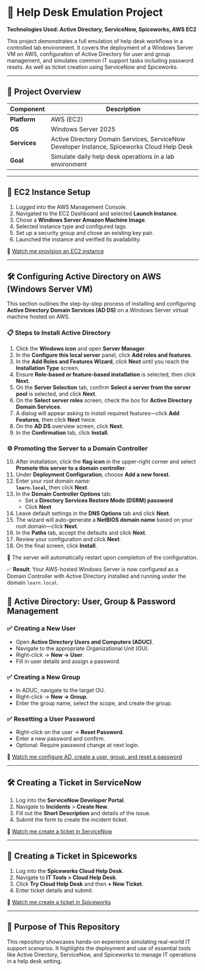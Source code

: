 # 🧰 Help Desk Emulation Project  
**Technologies Used: Active Directory, ServiceNow, Spiceworks, AWS EC2**

This project demonstrates a full emulation of help desk workflows in a controlled lab environment. It covers the deployment of a Windows Server VM on AWS, configuration of Active Directory for user and group management, and simulates common IT support tasks including password resets. As well as ticket creation using ServiceNow and Spiceworks.

---

## 📌 Project Overview

| **Component** | **Description** |
|---------------|------------------|
| **Platform**  | AWS (EC2) |
| **OS**        | Windows Server 2025 |
| **Services**  | Active Directory Domain Services, ServiceNow Developer Instance, Spiceworks Cloud Help Desk |
| **Goal**      | Simulate daily help desk operations in a lab environment |

---

## 🚀 EC2 Instance Setup

1. Logged into the AWS Management Console.
2. Navigated to the EC2 Dashboard and selected **Launch Instance**.
3. Chose a **Windows Server Amazon Machine Image**.
4. Selected instance type and configured tags.
5. Set up a security group and chose an existing key pair.
6. Launched the instance and verified its availability.

🎥 [Watch me provision an EC2 instance](https://www.loom.com/share/5331c375ecba468db9c423f684f0561d?sid=29500a94-af31-4ddf-9f60-f5b8e32c8516)

---

## 🛠️ Configuring Active Directory on AWS (Windows Server VM)

This section outlines the step-by-step process of installing and configuring **Active Directory Domain Services (AD DS)** on a Windows Server virtual machine hosted on AWS.

### 📋 Steps to Install Active Directory

1. Click the **Windows icon** and open **Server Manager**.
2. In the **Configure this local server** panel, click **Add roles and features**.
3. In the **Add Roles and Features Wizard**, click **Next** until you reach the **Installation Type** screen.
4. Ensure **Role-based or feature-based installation** is selected, then click **Next**.
5. On the **Server Selection** tab, confirm **Select a server from the server pool** is selected, and click **Next**.
6. On the **Select server roles** screen, check the box for **Active Directory Domain Services**.
7. A dialog will appear asking to install required features—click **Add Features**, then click **Next** twice.
8. On the **AD DS** overview screen, click **Next**.
9. In the **Confirmation** tab, click **Install**.

### ⚙️ Promoting the Server to a Domain Controller

10. After installation, click the **flag icon** in the upper-right corner and select **Promote this server to a domain controller**.
11. Under **Deployment Configuration**, choose **Add a new forest**.
12. Enter your root domain name:  
    **`learn.local`**, then click **Next**.
13. In the **Domain Controller Options** tab:
    - Set a **Directory Services Restore Mode (DSRM) password**
    - Click **Next**
14. Leave default settings in the **DNS Options** tab and click **Next**.
15. The wizard will auto-generate a **NetBIOS domain name** based on your root domain—click **Next**.
16. In the **Paths** tab, accept the defaults and click **Next**.
17. Review your configuration and click **Next**.
18. On the final screen, click **Install**.

🔄 The server will automatically restart upon completion of the configuration.

✅ **Result**: Your AWS-hosted Windows Server is now configured as a Domain Controller with Active Directory installed and running under the domain `learn.local`.


## 👥 Active Directory: User, Group & Password Management

### ✅ Creating a New User
- Open **Active Directory Users and Computers (ADUC)**.
- Navigate to the appropriate Organizational Unit (OU).
- Right-click → **New → User**.
- Fill in user details and assign a password.

### ✅ Creating a New Group
- In ADUC, navigate to the target OU.
- Right-click → **New → Group**.
- Enter the group name, select the scope, and create the group.

### ✅ Resetting a User Password
- Right-click on the user → **Reset Password**.
- Enter a new password and confirm.
- Optional: Require password change at next login.

🎥 [Watch me configure AD, create a user, group, and reset a password](https://www.loom.com/share/e67cada0ea00477abc37b5b98bb465fc?sid=fa81eeb1-0bc2-4574-bf2d-97de19f1d7f3)

---

## 🛠️ Creating a Ticket in ServiceNow

1. Log into the **ServiceNow Developer Portal**.
2. Navigate to **Incidents** > **Create New**.
3. Fill out the **Short Description** and details of the issue.
4. Submit the form to create the incident ticket.

🎥 [Watch me create a ticket in ServiceNow](https://www.loom.com/share/19b75c9b0d2f450da2e2482d8768d970?sid=abf69408-7804-44e0-b0ea-6c88e56f5f51)

---

## 📝 Creating a Ticket in Spiceworks

1. Log into the **Spiceworks Cloud Help Desk**.
2. Navigate to **IT Tools > Cloud Help Desk**.
3. Click **Try Cloud Help Desk** and then **+ New Ticket**.
4. Enter ticket details and submit.

🎥 [Watch me create a ticket in Spiceworks](https://www.loom.com/share/a0d169587fd04f93b40de49d96c5b34d?sid=33540ae7-d7c5-4218-a113-5044e675b3fb)

---

## 📂 Purpose of This Repository

This repository showcases hands-on experience simulating real-world IT support scenarios. It highlights the deployment and use of essential tools like Active Directory, ServiceNow, and Spiceworks to manage IT operations in a help desk setting.

